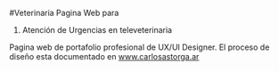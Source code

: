 #Veterinaria
Pagina Web para 

1) Atención de Urgencias en televeterinaria 

Pagina web de portafolio profesional de UX/UI Designer. El proceso de diseño esta documentado en www.carlosastorga.ar
